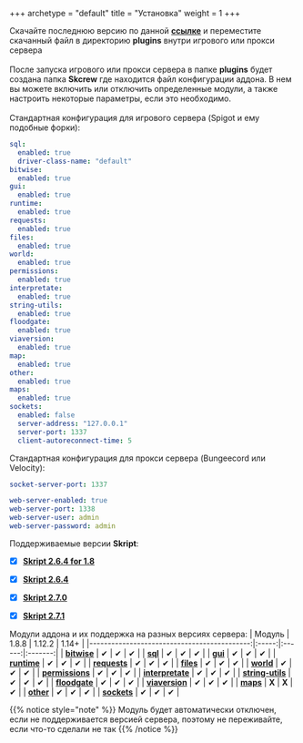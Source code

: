 +++
archetype = "default"
title = "Установка"
weight = 1
+++

Скачайте последнюю версию по данной [**ссылке**](https://github.com/crewpvp/skcrew/releases/latest/download/Skcrew.jar) и переместите скачанный файл в директорию **plugins** внутри игрового или прокси сервера\
\
После запуска игрового или прокси сервера в папке **plugins** будет создана папка **Skcrew** где находится файл конфигурации аддона. В нем вы можете включить или отключить определенные модули, а также настроить некоторые параметры, если это необходимо.
\
\
Стандартная конфигурация для игрового сервера (Spigot и ему подобные форки):
```yaml
sql:
  enabled: true
  driver-class-name: "default"
bitwise:
  enabled: true
gui:
  enabled: true
runtime:
  enabled: true
requests:
  enabled: true
files:
  enabled: true
world:
  enabled: true
permissions:
  enabled: true
interpretate:
  enabled: true
string-utils:
  enabled: true
floodgate:
  enabled: true
viaversion:
  enabled: true
map:
  enabled: true
other:
  enabled: true
maps:
  enabled: true
sockets:
  enabled: false
  server-address: "127.0.0.1"
  server-port: 1337
  client-autoreconnect-time: 5
```

Стандартная конфигурация для прокси сервера (Bungeecord или Velocity):
```yaml
socket-server-port: 1337

web-server-enabled: true
web-server-port: 1338
web-server-user: admin
web-server-password: admin
``` 


Поддерживаемые версии **Skript**:
- [x] [**Skript 2.6.4 for 1.8**](https://github.com/Matocolotoe/Skript-1.8/releases/tag/2.6.4-for-1.8)
- [x] [**Skript 2.6.4**](https://github.com/SkriptLang/Skript/releases/tag/2.6.4)
- [x] [**Skript 2.7.0**](https://github.com/SkriptLang/Skript/releases/tag/2.7.0)
- [x] [**Skript 2.7.1**](https://github.com/SkriptLang/Skript/releases/tag/2.7.1)


Модули аддона и их поддержка на разных версиях сервера:
| Модуль                                      | 1.8.8 | 1.12.2 | 1.14+   |
|--------------------------------------------:|:-----:|:------:|:-------:|
| [**bitwise**](../modules/bitwise)           |  ✔  |   ✔   |   ✔   |
| [**sql**](../modules/sql)                   |  ✔  |   ✔   |   ✔   |
| [**gui**](../modules/gui)                   |  ✔  |   ✔   |   ✔   |
| [**runtime**](../modules/gui)               |  ✔  |   ✔   |   ✔   |
| [**requests**](../modules/requests)         |  ✔  |   ✔   |   ✔   |
| [**files**](../modules/files)               |  ✔  |   ✔   |   ✔   |
| [**world**](../modules/world)               |  ✔  |   ✔   |   ✔   |
| [**permissions**](../modules/permissions)   |  ✔  |   ✔   |   ✔   |
| [**interpretate**](../modules/interpretate) |  ✔  |   ✔   |   ✔   |
| [**string-utils**](../modules/string-utils) |  ✔  |   ✔   |   ✔   |
| [**floodgate**](../modules/floodgate)       |  ✔  |   ✔   |   ✔   |
| [**viaversion**](../modules/viaversion)     |  ✔  |   ✔   |   ✔   |
| [**maps**](../modules/maps)                 | **Х** | **Х**  |   ✔   |
| [**other**](../modules/other)               |  ✔  |   ✔   |   ✔   | 
| [**sockets**](../modules/sockets)           |  ✔  |   ✔   |   ✔   |


{{% notice style="note" %}}
Модуль будет автоматически отключен, если не поддерживается версией сервера, поэтому не переживайте, если что-то сделали не так <font color="gold"><i class="fas fa-smile"></i></font>
{{% /notice %}}